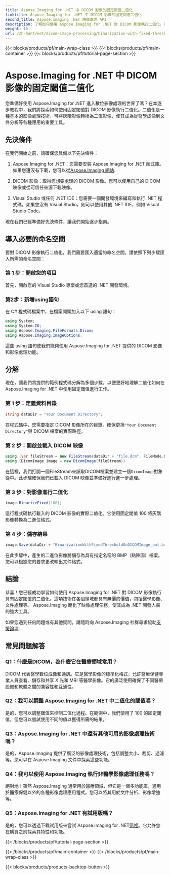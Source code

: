 ```yaml
---
title: Aspose.Imaging for .NET 中 DICOM 影像的固定閾值二值化
linktitle: Aspose.Imaging for .NET 中 DICOM 影像的固定閾值二值化
second_title: Aspose.Imaging .NET 映像處理 API
description: 了解如何使用 Aspose.Imaging for .NET 對 DICOM 影像執行二值化。帶有程式碼範例的分步指南。
weight: 15
url: /zh-hant/net/dicom-image-processing/binarization-with-fixed-threshold-on-dicom-image/
---
```


{{< blocks/products/pf/main-wrap-class >}}
{{< blocks/products/pf/main-container >}}
{{< blocks/products/pf/tutorial-page-section >}}

# Aspose.Imaging for .NET 中 DICOM 影像的固定閾值二值化

您準備好使用 Aspose.Imaging for .NET 進入數位影像處理的世界了嗎？在本逐步教程中，我們將探索如何使用固定閾值對 DICOM 影像執行二值化。二值化是一種基本的影像處理技術，可將灰階影像轉換為二值影像，使其成為從醫學成像到文件分析等各種應用的重要工具。

## 先決條件

在我們開始之前，請確保您具備以下先決條件：

1.  Aspose.Imaging for .NET：您需要安裝 Aspose.Imaging for .NET 函式庫。如果您還沒有下載，您可以從[Aspose.Imaging 網站](https://releases.aspose.com/imaging/net/).

2. DICOM 影像：取得您想要處理的 DICOM 影像。您可以使用自己的 DICOM 映像或從可信任來源下載映像。

3. Visual Studio 或任何 .NET IDE：您需要一個開發環境來編寫和執行 .NET 程式碼。如果您沒有 Visual Studio，則可以使用其他 .NET IDE，例如 Visual Studio Code。

現在我們已經準備好先決條件，讓我們開始逐步指南。

## 導入必要的命名空間

要對 DICOM 影像執行二值化，我們需要匯入適當的命名空間。請依照下列步驟匯入所需的命名空間：

### 第 1 步：開啟您的項目

首先，開啟您的 Visual Studio 專案或您首選的 .NET 開發環境。

### 第2步：新增using語句

在 C# 程式碼檔案中，在檔案開頭加入以下 using 語句：

```csharp
using System;
using System.IO;
using Aspose.Imaging.FileFormats.Dicom;
using Aspose.Imaging.ImageOptions;
```

這些 using 語句使我們能夠使用 Aspose.Imaging for .NET 提供的 DICOM 影像和影像處理功能。

## 分解

現在，讓我們將提供的範例程式碼分解為多個步驟，以便更好地理解二值化如何在 Aspose.Imaging for .NET 中使用固定閾值進行工作。

### 第 1 步：定義資料目錄

```csharp
string dataDir = "Your Document Directory";
```

在程式碼中，您需要指定 DICOM 影像所在的目錄。確保更換`"Your Document Directory"`與 DICOM 檔案的實際路徑。

### 第 2 步：開啟並載入 DICOM 映像

```csharp
using (var fileStream = new FileStream(dataDir + "file.dcm", FileMode.Open, FileAccess.Read))
using (DicomImage image = new DicomImage(fileStream))
```

在這裡，我們打開一個FileStream來讀取DICOM檔案並建立一個`DicomImage`對象從中。此步驟確保我們已載入 DICOM 映像並準備好進行進一步處理。

### 第 3 步：對影像進行二值化

```csharp
image.BinarizeFixed(100);
```

這行程式碼執行載入的 DICOM 影像的實際二值化。它使用固定閾值 100 將灰階影像轉換為二進位格式。

### 第 4 步：儲存結果

```csharp
image.Save(dataDir + "BinarizationWithFixedThresholdOnDICOMImage_out.bmp", new BmpOptions());
```

在此步驟中，產生的二進位影像將儲存為具有指定名稱的 BMP（點陣圖）檔案。您可以根據您的要求更改輸出文件格式。

## 結論

恭喜！您已經成功學習如何使用 Aspose.Imaging for .NET 對 DICOM 影像執行具有固定閾值的二值化。這項技術在各個領域都具有無價的價值，包括醫學影像、文件處理等。 Aspose.Imaging 簡化了映像處理任務，使其成為 .NET 開發人員的強大工具。

如果您遇到任何問題或有其他疑問，請隨時向 Aspose.Imaging 社群尋求協助[支援論壇](https://forum.aspose.com/).

## 常見問題解答

### Q1：什麼是DICOM，為什麼它在醫療領域常用？

DICOM 代表醫學數位成像和通訊。它是醫學影像的標準化格式，允許醫療保健專業人員查看、儲存和共享 X 光和 MRI 等醫學影像。它的廣泛使用確保了不同醫療設備和軟體之間的兼容性和互通性。

### Q2：我可以調整 Aspose.Imaging for .NET 中二值化的閾值嗎？

是的，您可以調整閾值來控制二值化過程。在範例中，我們使用了 100 的固定閾值，但您可以嘗試使用不同的值以獲得所需的結果。

### Q3：Aspose.Imaging for .NET 中還有其他可用的影像處理技術嗎？

是的，Aspose.Imaging 提供了廣泛的影像處理技術，包括調整大小、裁剪、過濾等。您可以在 Aspose.Imaging 文件中探索這些功能。

### Q4：我可以使用 Aspose.Imaging 執行非醫學影像處理任務嗎？

絕對地！雖然 Aspose.Imaging 通常用於醫療領域，但它是一個多功能庫，適用於醫療保健以外的各種影像處理應用程式。您可以將其用於文件分析、影像增強等。

### Q5：Aspose.Imaging for .NET 有試用版嗎？

是的，您可以透過下載試用版來嘗試 Aspose.Imaging for .NET[這裡](https://releases.aspose.com/)。它允許您在購買之前探索其特性和功能。

{{< /blocks/products/pf/tutorial-page-section >}}

{{< /blocks/products/pf/main-container >}}
{{< /blocks/products/pf/main-wrap-class >}}

{{< blocks/products/products-backtop-button >}}
